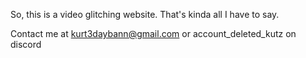 So, this is a video glitching website. That's kinda all I have to say.

Contact me at kurt3daybann@gmail.com or account_deleted_kutz on discord
